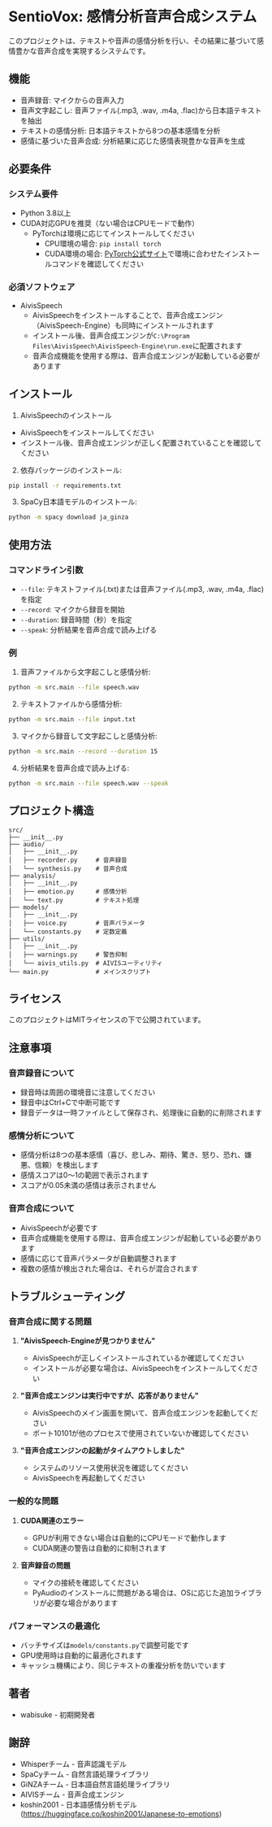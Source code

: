 # SentioVox: 感情分析音声合成システム

このプロジェクトは、テキストや音声の感情分析を行い、その結果に基づいて感情豊かな音声合成を実現するシステムです。

## 機能

- 音声録音: マイクからの音声入力
- 音声文字起こし: 音声ファイル(.mp3, .wav, .m4a, .flac)から日本語テキストを抽出
- テキストの感情分析: 日本語テキストから8つの基本感情を分析
- 感情に基づいた音声合成: 分析結果に応じた感情表現豊かな音声を生成

## 必要条件

### システム要件
- Python 3.8以上
- CUDA対応GPUを推奨（ない場合はCPUモードで動作）
  - PyTorchは環境に応じてインストールしてください
    - CPU環境の場合: `pip install torch`
    - CUDA環境の場合: [PyTorch公式サイト](https://pytorch.org/get-started/locally/)で環境に合わせたインストールコマンドを確認してください

### 必須ソフトウェア
- AivisSpeech
  - AivisSpeechをインストールすることで、音声合成エンジン（AivisSpeech-Engine）も同時にインストールされます
  - インストール後、音声合成エンジンが`C:\Program Files\AivisSpeech\AivisSpeech-Engine\run.exe`に配置されます
  - 音声合成機能を使用する際は、音声合成エンジンが起動している必要があります

## インストール

1. AivisSpeechのインストール
- AivisSpeechをインストールしてください
- インストール後、音声合成エンジンが正しく配置されていることを確認してください

2. 依存パッケージのインストール:
```bash
pip install -r requirements.txt
```

3. SpaCy日本語モデルのインストール:
```bash
python -m spacy download ja_ginza
```

## 使用方法

### コマンドライン引数

- `--file`: テキストファイル(.txt)または音声ファイル(.mp3, .wav, .m4a, .flac)を指定
- `--record`: マイクから録音を開始
- `--duration`: 録音時間（秒）を指定
- `--speak`: 分析結果を音声合成で読み上げる

### 例

1. 音声ファイルから文字起こしと感情分析:
```bash
python -m src.main --file speech.wav
```

2. テキストファイルから感情分析:
```bash
python -m src.main --file input.txt
```

3. マイクから録音して文字起こしと感情分析:
```bash
python -m src.main --record --duration 15
```

4. 分析結果を音声合成で読み上げる:
```bash
python -m src.main --file speech.wav --speak
```

## プロジェクト構造

```
src/
├── __init__.py
├── audio/
│   ├── __init__.py
│   ├── recorder.py     # 音声録音
│   └── synthesis.py    # 音声合成
├── analysis/
│   ├── __init__.py
│   ├── emotion.py      # 感情分析
│   └── text.py         # テキスト処理
├── models/
│   ├── __init__.py
│   ├── voice.py        # 音声パラメータ
│   └── constants.py    # 定数定義
├── utils/
│   ├── __init__.py
│   ├── warnings.py     # 警告抑制
│   └── aivis_utils.py  # AIVISユーティリティ
└── main.py             # メインスクリプト
```

## ライセンス

このプロジェクトはMITライセンスの下で公開されています。

## 注意事項

### 音声録音について
- 録音時は周囲の環境音に注意してください
- 録音中はCtrl+Cで中断可能です
- 録音データは一時ファイルとして保存され、処理後に自動的に削除されます

### 感情分析について
- 感情分析は8つの基本感情（喜び、悲しみ、期待、驚き、怒り、恐れ、嫌悪、信頼）を検出します
- 感情スコアは0〜1の範囲で表示されます
- スコアが0.05未満の感情は表示されません

### 音声合成について
- AivisSpeechが必要です
- 音声合成機能を使用する際は、音声合成エンジンが起動している必要があります
- 感情に応じて音声パラメータが自動調整されます
- 複数の感情が検出された場合は、それらが混合されます

## トラブルシューティング

### 音声合成に関する問題
1. **"AivisSpeech-Engineが見つかりません"**
   - AivisSpeechが正しくインストールされているか確認してください
   - インストールが必要な場合は、AivisSpeechをインストールしてください

2. **"音声合成エンジンは実行中ですが、応答がありません"**
   - AivisSpeechのメイン画面を開いて、音声合成エンジンを起動してください
   - ポート10101が他のプロセスで使用されていないか確認してください

3. **"音声合成エンジンの起動がタイムアウトしました"**
   - システムのリソース使用状況を確認してください
   - AivisSpeechを再起動してください

### 一般的な問題
1. **CUDA関連のエラー**
   - GPUが利用できない場合は自動的にCPUモードで動作します
   - CUDA関連の警告は自動的に抑制されます

2. **音声録音の問題**
   - マイクの接続を確認してください
   - PyAudioのインストールに問題がある場合は、OSに応じた追加ライブラリが必要な場合があります

### パフォーマンスの最適化
- バッチサイズは`models/constants.py`で調整可能です
- GPU使用時は自動的に最適化されます
- キャッシュ機構により、同じテキストの重複分析を防いでいます

## 著者

- wabisuke - 初期開発者

## 謝辞

- Whisperチーム - 音声認識モデル
- SpaCyチーム - 自然言語処理ライブラリ
- GiNZAチーム - 日本語自然言語処理ライブラリ
- AIVISチーム - 音声合成エンジン
- koshin2001 - 日本語感情分析モデル (https://huggingface.co/koshin2001/Japanese-to-emotions)

